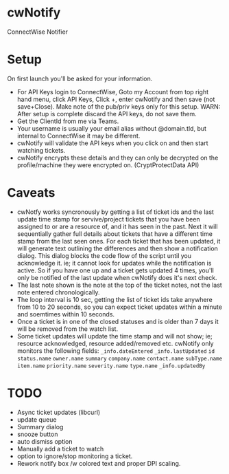 # cwNotify
 ConnectWise Notifier

# Setup
On first launch you'll be asked for your information.
- For API Keys login to ConnectWise, Goto my Account from top right hand menu, click API Keys, Click +, enter cwNotify and then save (not save+Close). Make note of the pub/priv keys only for this setup. WARN: After setup is complete discard the API keys, do not save them.
- Get the ClientId from me via Teams.
- Your username is usually your email alias without @domain.tld, but internal to ConnectWise it may be different.
- cwNotify will validate the API keys when you click on and then start watching tickets.
- cwNotify encrypts these details and they can only be decrypted on the profile/machine they were encrypted on. (CryptProtectData API)

# Caveats
- cwNotfy works syncronously by getting a list of ticket ids and the last update time stamp for servive/project tickets that you have been assigned to or are a resource of, and it has seen in the past. Next it will sequentially gather full details about tickets that have a different time stamp from the last seen ones. For each ticket that has been updated, it will generate text outlining the differences and then show a notification dialog. This dialog blocks the code flow of the script until you acknowledge it. ie; it cannot look for updates while the notification is active. So if you have one up and a ticket gets updated 4 times, you'll only be notified of the last update when cwNotify does it's next check.
- The last note shown is the note at the top of the ticket notes, not the last note entered chronologically.
- The loop interval is 10 sec, getting the list of ticket ids take anywhere from 10 to 20 seconds, so you can expect ticket updates within a minute and soemtimes within 10 seconds.
- Once a ticket is in one of the closed statuses and is older than 7 days it will be removed from the watch list.
- Some ticket updates will update the time stamp and will not show; ie; resource acknowledged, resource added/removed etc. cwNotify only monitors the following fields: `_info.dateEntered` `_info.lastUpdated` `id` `status.name` `owner.name` `summary` `company.name` `contact.name` `subType.name` `item.name` `priority.name` `severity.name` `type.name` `_info.updatedBy`

# TODO
- Async ticket updates (libcurl)
- update queue
- Summary dialog
- snooze button
- auto dismiss option
- Manually add a ticket to watch
- option to ignore/stop monitoring a ticket.
- Rework notify box /w colored text and proper DPI scaling.
